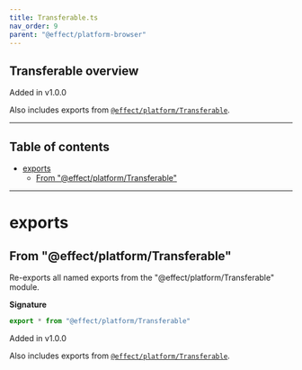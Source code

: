 ```yaml
---
title: Transferable.ts
nav_order: 9
parent: "@effect/platform-browser"
---
```


## Transferable overview

Added in v1.0.0

Also includes exports from [`@effect/platform/Transferable`](https://effect-ts.github.io/platform/platform/Transferable.ts.html).

---

<h2 class="text-delta">Table of contents</h2>

- [exports](#exports)
  - [From "@effect/platform/Transferable"](#from-effectplatformtransferable)

---

# exports

## From "@effect/platform/Transferable"

Re-exports all named exports from the "@effect/platform/Transferable" module.

**Signature**

```ts
export * from "@effect/platform/Transferable"
```

Added in v1.0.0

Also includes exports from [`@effect/platform/Transferable`](https://effect-ts.github.io/platform/platform/Transferable.ts.html).
